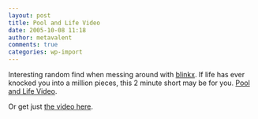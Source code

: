 ```yaml
---
layout: post
title: Pool and Life Video
date: 2005-10-08 11:18
author: metavalent
comments: true
categories: wp-import
---
```

Interesting random find when messing around with <a href="https://www.blinkx.tv/">blinkx</a>. If life has ever knocked you into a million pieces, this 2 minute short may be for you. <a href="https://agypsykiss.typepad.com/a_gypsys_kiss/2005/01/pool_and_life_v.html">Pool and Life Video</a>.

Or get just <a href="https://web.archive.org/web/*/https://awebcamdarkly.com/">the video here</a>.
